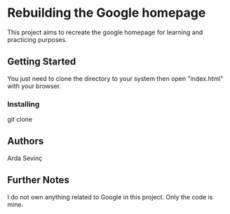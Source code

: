 # Rebuilding the Google homepage

This project aims to recreate the google homepage for learning and practicing purposes.

## Getting Started

You just need to clone the directory to your system then open "index.html" with your browser.

### Installing

git clone <url of the project>

## Authors

Arda Sevinç

## Further Notes

I do not own anything related to Google in this project. Only the code is mine.